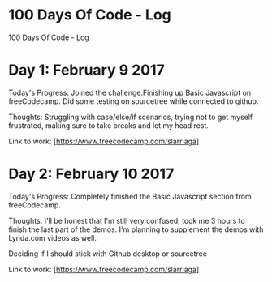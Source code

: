 # 100 Days Of Code - Log

100 Days Of Code - Log

# Day 1: February 9 2017

Today's Progress: Joined the challenge.Finishing up Basic Javascript on freeCodecamp. Did some testing on sourcetree while connected to github.

Thoughts: Struggling with case/else/if scenarios, trying not to get myself frustrated, making sure to take breaks and let my head rest.

Link to work: [https://www.freecodecamp.com/slarriaga]

# Day 2: February 10 2017

Today's Progress: Completely finished the Basic Javascript section from freeCodecamp.

Thoughts: I'll be honest that I'm still very confused, took me 3 hours to finish the last part of the demos. I'm planning to supplement the demos with Lynda.com videos as well.

Deciding if I should stick with Github desktop or sourcetree

Link to work: [https://www.freecodecamp.com/slarriaga]
